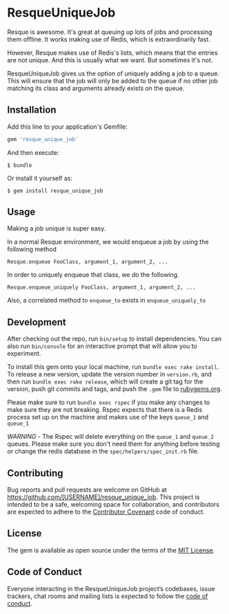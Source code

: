 # ResqueUniqueJob

Resque is awesome. It's great at queuing up lots of jobs and processing them offline. It works making use of Redis, which is extraordinarily fast.

However, Resque makes use of Redis's lists, which means that the entries are not unique. And this is usually what we want. But sometimes it's not. 

ResqueUniqueJob gives us the option of uniquely adding a job to a queue. This will ensure that the job will only be added to the queue if no other job matching its class and arguments already exists on the queue.

## Installation

Add this line to your application's Gemfile:

```ruby
gem 'resque_unique_job'
```

And then execute:

    $ bundle

Or install it yourself as:

    $ gem install resque_unique_job

## Usage

Making a job unique is super easy.

In a normal Resque environment, we would enqueue a job by using the following method

    Resque.enqueue FooClass, argument_1, argument_2, ...

In order to uniquely enqueue that class, we do the following.

    Resque.enqueue_uniquely FooClass, argument_1, argument_2, ...

Also, a correlated method to `enqueue_to` exists in `enqueue_uniquely_to`


## Development

After checking out the repo, run `bin/setup` to install dependencies. You can also run `bin/console` for an interactive prompt that will allow you to experiment.

To install this gem onto your local machine, run `bundle exec rake install`. To release a new version, update the version number in `version.rb`, and then run `bundle exec rake release`, which will create a git tag for the version, push git commits and tags, and push the `.gem` file to [rubygems.org](https://rubygems.org).

Please make sure to run `bundle exec rspec` if you make any changes to make sure they are not breaking. Rspec expects that there is a Redis process set up on the machine and makes use of the keys `queue_1` and `queue_1`

*WARNING* - The Rspec will delete everything on the `queue_1` and `queue_2` queues. Please make sure you don't need them for anything before testing or change the redis database in the `spec/helpers/spec_init.rb` file.

## Contributing

Bug reports and pull requests are welcome on GitHub at https://github.com/[USERNAME]/resque_unique_job. This project is intended to be a safe, welcoming space for collaboration, and contributors are expected to adhere to the [Contributor Covenant](http://contributor-covenant.org) code of conduct.

## License

The gem is available as open source under the terms of the [MIT License](http://opensource.org/licenses/MIT).

## Code of Conduct

Everyone interacting in the ResqueUniqueJob project’s codebases, issue trackers, chat rooms and mailing lists is expected to follow the [code of conduct](https://github.com/[USERNAME]/resque_unique_job/blob/master/CODE_OF_CONDUCT.md).
